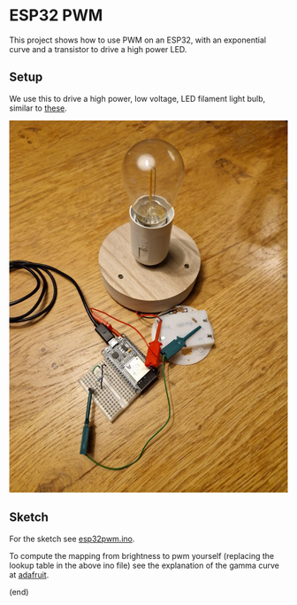 # ESP32 PWM
This project shows how to use PWM on an ESP32, 
with an exponential curve and a transistor to drive a high power LED.

## Setup
We use this to drive a high power, low voltage, LED filament light bulb, similar
to [these](https://www.aliexpress.com/item/1005006027765315.html).

![Setup](setup.jpg)

## Sketch
For the sketch see [esp32pwm.ino](esp32pwm.ino).

To compute the mapping from brightness to pwm yourself (replacing the lookup table in the above ino file) see the explanation of the gamma curve at [adafruit](https://learn.adafruit.com/led-tricks-gamma-correction).

(end)
